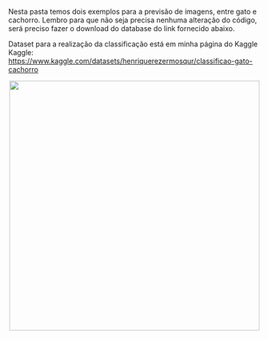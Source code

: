 Nesta pasta temos dois exemplos para a previsão de imagens, entre gato e cachorro. Lembro para que não seja precisa nenhuma alteração do código, será preciso fazer o download do database do link fornecido abaixo.

Dataset para a realização da classificação está em minha página do Kaggle 
Kaggle: https://www.kaggle.com/datasets/henriquerezermosqur/classificao-gato-cachorro



<div align="center">
<img src="https://user-images.githubusercontent.com/87787728/162585048-8bca6be2-a13c-4747-856f-f7f6ad411c0e.gif" width="500px" />
</div>
